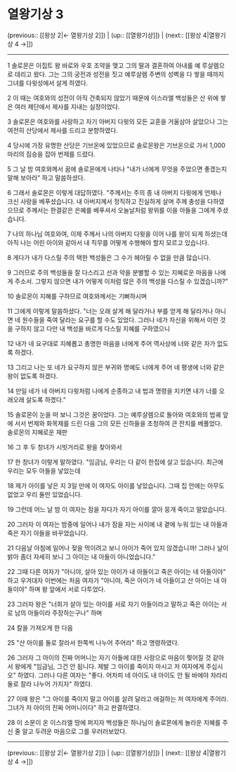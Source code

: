 # 열왕기상 3

(previous:: [[왕상 2|← 열왕기상 2]]) | (up:: [[열왕기상]]) | (next:: [[왕상 4|열왕기상 4 →]])

***




1 
솔로몬은 이집트 왕 바로와 우호 조약을 맺고 그의 딸과 결혼하여 아내를 예 루살렘으로 데리고 왔다. 그는 그의 궁전과 성전을 짓고 예루살렘 주변의 성벽을 다 쌓을 때까지 그녀를 다윗성에서 살게 하였다. 



2 
이 때는 여호와의 성전이 아직 건축되지 않았기 때문에 이스라엘 백성들은 산 위에 쌓은 여러 제단에서 제사를 지내는 실정이었다. 



3 
솔로몬은 여호와를 사랑하고 자기 아버지 다윗의 모든 교훈을 거울삼아 살았으나 그는 여전히 산당에서 제사를 드리고 분향하였다. 



4 
당시에 가장 유명한 산당은 기브온에 있었으므로 솔로몬왕은 기브온으로 가서 1,000마리의 짐승을 잡아 번제를 드렸다. 



5 
그 날 밤 여호와께서 꿈에 솔로몬에게 나타나 "내가 너에게 무엇을 주었으면 좋겠는지 말해 보아라" 하고 말씀하셨다. 



6 
그래서 솔로몬은 이렇게 대답하였다. "주께서는 주의 종 내 아버지 다윗에게 언제나 크신 사랑을 베푸셨습니다. 내 아버지께서 정직하고 진실하게 살며 주께 충성을 다하였으므로 주께서는 한결같은 은혜를 베푸셔서 오늘날처럼 왕위를 이을 아들을 그에게 주셨습니다. 



7 
나의 하나님 여호와여, 이제 주께서 나의 아버지 다윗을 이어 나를 왕이 되게 하셨는데 아직 나는 어린 아이와 같아서 내 직무를 어떻게 수행해야 할지 모르고 있습니다. 



8 
게다가 내가 다스릴 주의 택한 백성들은 그 수가 헤아릴 수 없을 만큼 많습니다. 



9 
그러므로 주의 백성들을 잘 다스리고 선과 악을 분별할 수 있는 지혜로운 마음을 나에게 주소서. 그렇지 않으면 내가 어떻게 이처럼 많은 주의 백성을 다스릴 수 있겠습니까?" 



10 
솔로몬이 지혜를 구하므로 여호와께서는 기뻐하시며 



11 
그에게 이렇게 말씀하셨다. "너는 오래 살게 해 달라거나 부를 얻게 해 달라거나 아니면 네 원수들을 죽여 달라는 요구를 할 수도 있었다. 그러나 네가 자신을 위해서 이런 것을 구하지 않고 다만 내 백성을 바르게 다스릴 지혜를 구하였으니 



12 
내가 네 요구대로 지혜롭고 총명한 마음을 너에게 주어 역사상에 너와 같은 자가 없도록 하겠다. 



13 
그리고 나는 또 네가 요구하지 않은 부귀와 명예도 너에게 주어 네 평생에 너와 같은 왕이 없도록 하겠다. 



14 
만일 네가 네 아버지 다윗처럼 나에게 순종하고 내 법과 명령을 지키면 내가 너를 오래오래 살도록 하겠다." 



15 
솔로몬이 눈을 떠 보니 그것은 꿈이었다. 그는 예루살렘으로 돌아와 여호와의 법궤 앞에 서서 번제와 화목제를 드린 다음 그의 모든 신하들을 초청하여 큰 잔치를 베풀었다. 솔로몬의 지혜로운 재판 



16 
그 후 두 창녀가 시빗거리로 왕을 찾아와서 



17 
한 창녀가 이렇게 말하였다. "임금님, 우리는 다 같이 한집에 살고 있습니다. 최근에 우리는 모두 아들을 낳았는데 



18 
제가 아이를 낳은 지 3일 만에 이 여자도 아이를 낳았습니다. 그때 집 안에는 아무도 없었고 우리 둘만 있었습니다. 



19 
그런데 어느 날 밤 이 여자는 잠을 자다가 자기 아이를 깔아 뭉개 죽이고 말았습니다. 



20 
그러자 이 여자는 밤중에 일어나 내가 잠을 자는 사이에 내 곁에 누워 있는 내 아들과 죽은 자기 아들을 바꾸었습니다. 



21 
다음날 아침에 일어나 젖을 먹이려고 보니 아이가 죽어 있지 않겠습니까! 그러나 날이 밝아 좀더 자세히 보니 그 아이는 내 아들이 아니었습니다." 



22 
그때 다른 여자가 "아니야, 살아 있는 아이가 내 아들이고 죽은 아이는 네 아들이야" 하고 우겨대자 이번에는 처음 여자가 "아니야, 죽은 아이가 네 아들이고 산 아이는 내 아들이야" 하며 왕 앞에서 서로 다투었다. 



23 
그러자 왕은 "너희가 살아 있는 아이를 서로 자기 아들이라고 말하고 죽은 아이는 서로 남의 아들이라 주장하는구나" 하며 



24 
칼을 가져오게 한 다음 



25 
"산 아이를 둘로 잘라서 한쪽씩 나누어 주어라" 하고 명령하였다. 



26 
그러자 그 아이의 진짜 어머니는 자기 아들에 대한 사랑으로 마음이 찢어질 것 같아서 왕에게 "임금님, 그건 안 됩니다. 제발 그 아이를 죽이지 마시고 저 여자에게 주십시오" 하였다. 그러나 다른 여자는 "좋다. 어차피 네 아이도 내 아이도 안 될 바에야 차라리 둘로 잘라 나누어 가지자" 하였다. 



27 
이때 왕은 "그 아이를 죽이지 말고 아이를 살려 달라고 애걸하는 저 여자에게 주어라. 그녀가 저 아이의 진짜 어머니이다" 하고 판결하였다. 



28 
이 소문이 온 이스라엘 땅에 퍼지자 백성들은 하나님이 솔로몬에게 놀라운 지혜를 주신 줄 알고 두려운 마음으로 그를 우러러보았다.

***

(previous:: [[왕상 2|← 열왕기상 2]]) | (up:: [[열왕기상]]) | (next:: [[왕상 4|열왕기상 4 →]])
